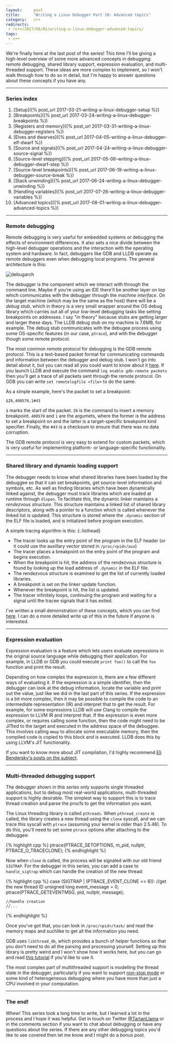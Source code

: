 ```yaml
---
layout:     post
title:      "Writing a Linux Debugger Part 10: Advanced topics"
category:   c++
redirects:
 - /c++/2017/08/01/writing-a-linux-debugger-advanced-topics/
tags:
 - c++
---
```


We're finally here at the last post of the series! This time I'll be giving a high-level overview of some more advanced concepts in debugging: remote debugging, shared library support, expression evaluation, and multi-threaded support. These ideas are more complex to implement, so I won't walk through how to do so in detail, but I'm happy to answer questions about these concepts if you have any.

-------------------------------

### Series index

1. [Setup]({% post_url 2017-03-21-writing-a-linux-debugger-setup %})
2. [Breakpoints]({% post_url 2017-03-24-writing-a-linux-debugger-breakpoints %})
3. [Registers and memory]({% post_url 2017-03-31-writing-a-linux-debugger-registers %})
4. [Elves and dwarves]({% post_url 2017-04-05-writing-a-linux-debugger-elf-dwarf %})
5. [Source and signals]({% post_url 2017-04-24-writing-a-linux-debugger-source-signal %})
6. [Source-level stepping]({% post_url 2017-05-06-writing-a-linux-debugger-dwarf-step %})
7. [Source-level breakpoints]({% post_url 2017-06-19-writing-a-linux-debugger-source-break %})
8. [Stack unwinding]({% post_url 2017-06-24-writing-a-linux-debugger-unwinding %})
9. [Handling variables]({% post_url 2017-07-26-writing-a-linux-debugger-variables %})
10. [Advanced topics]({% post_url 2017-08-01-writing-a-linux-debugger-advanced-topics %})

-------------------

### Remote debugging

Remote debugging is very useful for embedded systems or debugging the effects of environment differences. It also sets a nice divide between the high-level debugger operations and the interaction with the operating system and hardware. In fact, debuggers like GDB and LLDB operate as remote debuggers even when debugging local programs. The general architecture is this:

![debugarch](/assets/debugarch.png)

The debugger is the component which we interact with through the command line. Maybe if you're using an IDE there'll be another layer on top which communicates with the debugger through the *machine interface*. On the target machine (which may be the same as the host) there will be a *debug stub*, which in theory is a very small wrapper around the OS debug library which carries out all of your low-level debugging tasks like setting breakpoints on addresses. I say "in theory" because stubs are getting larger and larger these days. The LLDB debug stub on my machine is 7.6MB, for example. The debug stub communicates with the debugee process using some OS-specific features (in our case, `ptrace`), and with the debugger though some remote protocol.

The most common remote protocol for debugging is the GDB remote protocol. This is a text-based packet format for communicating commands and information between the debugger and debug stub. I won't go into detail about it, but you can read all you could want to know about it [here](https://sourceware.org/gdb/onlinedocs/gdb/Remote-Protocol.html). If you launch LLDB and execute the command `log enable gdb-remote packets` then you'll get a trace of all packets sent through the remote protocol. On GDB you can write `set remotelogfile <file>` to do the same.

As a simple example, here's the packet to set a breakpoint:

```
$Z0,400570,1#43
```

`$` marks the start of the packet. `Z0` is the command to insert a memory breakpoint. `400570` and `1` are the argumets, where the former is the address to set a breakpoint on and the latter is a target-specific breakpoint kind specifier. Finally, the `#43` is a checksum to ensure that there was no data corruption.

The GDB remote protocol is very easy to extend for custom packets, which is very useful for implementing platform- or language-specific functionality.

-------------------

### Shared library and dynamic loading support

The debugger needs to know what shared libraries have been loaded by the debuggee so that it can set breakpoints, get source-level information and symbols, etc. As well as finding libraries which have been dynamically linked against, the debugger must track libraries which are loaded at runtime through `dlopen`. To facilitate this, the dynamic linker maintains a *rendezvous structure*. This structure maintains a linked list of shared library descriptors, along with a pointer to a function which is called whenever the linked list is updated. This structure is stored where the `.dynamic` section of the ELF file is loaded, and is initialized before program execution.

A simple tracing algorithm is this:
{:.listhead}

- The tracer looks up the entry point of the program in the ELF header (or it could use the auxillary vector stored in `/proc/<pid>/aux`)
- The tracer places a breakpoint on the entry point of the program and begins execution.
- When the breakpoint is hit, the address of the rendezvous structure is found by looking up the load address of `.dynamic` in the ELF file.
- The rendezvous structure is examined to get the list of currently loaded libraries.
- A breakpoint is set on the linker update function.
- Whenever the breakpoint is hit, the list is updated.
- The tracer infinitely loops, continuing the program and waiting for a signal until the tracee signals that it has exited.

I've written a small demonstration of these concepts, which you can find [here](https://github.com/TartanLlama/dltrace). I can do a more detailed write up of this in the future if anyone is interested.

-------------------

### Expression evaluation

Expression evaluation is a feature which lets users evaluate expressions in the original source language while debugging their application. For example, in LLDB or GDB you could execute `print foo()` to call the `foo` function and print the result.

Depending on how complex the expression is, there are a few different ways of evaluating it. If the expression is a simple identifier, then the debugger can look at the debug information, locate the variable and print out the value, just like we did in the last part of this series. If the expression is a bit more complex, then it may be possible to compile the code to an intermediate representation (IR) and interpret that to get the result. For example, for some expressions LLDB will use Clang to compile the expression to LLVM IR and interpret that. If the expression is even more complex, or requires calling some function, then the code might need to be JITted to the target and executed in the address space of the debuggee. This involves calling `mmap` to allocate some executable memory, then the compiled code is copied to this block and is executed. LLDB does this by using LLVM's JIT functionality.

If you want to know more about JIT compilation, I'd highly recommend [Eli Bendersky's posts on the subject](http://eli.thegreenplace.net/tag/code-generation).

-------------------

### Multi-threaded debugging support

The debugger shown in this series only supports single threaded applications, but to debug most real-world applications, multi-threaded support is highly desirable. The simplest way to support this is to trace thread creation and parse the procfs to get the information you want.

The Linux threading library is called `pthreads`. When `pthread_create` is called, the library creates a new thread using the `clone` syscall, and we can trace this syscall with `ptrace` (assuming your kernel is older than 2.5.46). To do this, you'll need to set some `ptrace` options after attaching to the debuggee:

{% highlight cpp %}
ptrace(PTRACE_SETOPTIONS, m_pid, nullptr, PTRACE_O_TRACECLONE);
{% endhighlight %}

Now when `clone` is called, the process will be signaled with our old friend `SIGTRAP`. For the debugger in this series, you can add a case to `handle_sigtrap` which can handle the creation of the new thread:

{% highlight cpp %}
case (SIGTRAP | (PTRACE_EVENT_CLONE << 8)):
    //get the new thread ID
    unsigned long event_message = 0;
    ptrace(PTRACE_GETEVENTMSG, pid, nullptr, message);

    //handle creation
    //...
{% endhighlight %}

Once you've got that, you can look in `/proc/<pid>/task/` and read the memory maps and suchlike to get all the information you need.

GDB uses `libthread_db`, which provides a bunch of helper functions so that you don't need to do all the parsing and processing yourself. Setting up this library is pretty weird and I won't show how it works here, but you can go and read [this tutorial](http://timetobleed.com/notes-about-an-odd-esoteric-yet-incredibly-useful-library-libthread_db/) if you'd like to use it.

The most complex part of multithreaded support is modelling the thread state in the debugger, particularly if you want to support [non-stop mode](https://sourceware.org/gdb/onlinedocs/gdb/Non_002dStop-Mode.html) or some kind of heterogeneous debugging where you have more than just a CPU involved in your computation.

-------------

### The end!

Whew! This series took a long time to write, but I learned a lot in the process and I hope it was helpful. Get in touch on Twitter [@TartanLlama](https://twitter.com/TartanLlama) or in the comments section if you want to chat about debugging or have any questions about the series. If there are any other debugging topics you'd like to see covered then let me know and I might do a bonus post.
